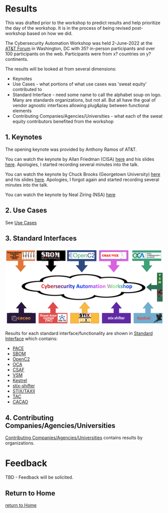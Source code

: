 # Results

This was drafted prior to the workshop
to  predict results and  help prioritize
the day of the workshop.
It is in the process of being revised post-workshop based on how we did.

The Cybersecurity Automation Workshop was held
2-June-2022 at the
[AT&T Forum](https://policyforum.att.com/att-forum/)
in Washington, DC with
35? in-person participants
and over 100 participants on the web.
Participants were from x? countries on y? continents.

The results will be looked at from several dimensions:
- Keynotes
- Use Cases - what portions of what use cases was 'sweat equity' contributed to
- Standard Interface - need some name to call the alphabet soup on logo. Many are standards organizations, but not all. But all have the goal of vendor agnostic interfaces allowing plug&play between functional elements
- Contributing Companies/Agencies/Universities - what each of the sweat equity contributors benefited from the workshop

## 1. Keynotes
The opening keynote was provided by Anthony Ramos of AT&T.

You can watch the keynote by Allan Friedman (CISA)
[here](https://youtu.be/8t_Pe7HaenA)
and his slides [here](./VexAutomationWorkshop.pptx).
Apologies, I started recording several minutes into the talk.

You can watch the keynote by Chuck Brooks (Georgetown University)
[here](https://youtu.be/G5pvI8h3lRM)
and his slides [here](./AUTOMATIONWORKSHOP.pptx).
Apologies, I forgot again and started recording several minutes into the talk.

You can watch the keynote by Neal Ziring (NSA)
[here](https://youtu.be/cWL8wiSi-Rs)


## 2. Use Cases
See [Use Cases](./UseCases)

## 3. Standard Interfaces
![CAW logo](Images/caw_logo.png)

Results for each standard interface/functionality are shown in
[Standard Interface](./StandardInterface) which contains:
- [PACE](./StandardInterface/PACE)
- [SBOM](./StandardInterface/SBOM)
- [OpenC2](./StandardInterface/OpenC2)
- [OCA](./StandardInterface/OCA)
- [CSAF](./StandardInterface/CSAF)
- [VSM](./StandardInterface/VSM)
- [Kestrel](./StandardInterface/Kestrel)
- [stix-shifter](./StandardInterface/StixShifter)
- [STIX/TAXII](./StandardInterface/StixTaxii)
- [TAC](./StandardInterface/TAC)
- [CACAO](./StandardInterface/CACAO)


## 4. Contributing Companies/Agencies/Universities
[Contributing Companies/Agencies/Universities](./Orgs)
contains results by organizations.

# Feedback
TBD - Feedback will be solicited.

## Return to Home
[return to Home](../index.md)

